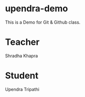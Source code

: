 # upendra-demo
This is a Demo for Git &amp; Github class.

# Teacher 
Shradha Khapra

# Student 
Upendra Tripathi